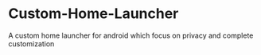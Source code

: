 # Custom-Home-Launcher
A custom home launcher for android which focus on privacy and complete customization

